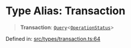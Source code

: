 # Type Alias: Transaction

> **Transaction**: [`Query`](Query.md)\<[`OperationStatus`](OperationStatus.md)\>

Defined in: [src/types/transaction.ts:64](https://github.com/centrifuge/centrifuge-sdk/blob/35076f925246b8dbb28e12a5beeb6327f126023f/src/types/transaction.ts#L64)
